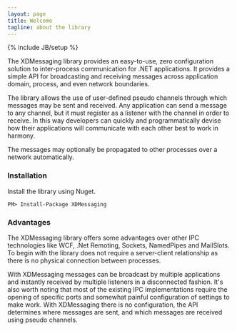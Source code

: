 ```yaml
---
layout: page
title: Welcome
tagline: about the library
---
```

{% include JB/setup %}

The XDMessaging library provides an easy-to-use, zero configuration solution to inter-process communication for .NET applications. It provides a simple API for broadcasting and receiving messages across application domain, process, and even network boundaries.

The library allows the use of user-defined pseudo channels through which messages may be sent and received. Any application can send a message to any channel, but it must register as a listener with the channel in order to receive. In this way developers can quickly and programmatically devise how their applications will communicate with each other best to work in harmony.

The messages may optionally be propagated to other processes over a network automatically.

### Installation

Install the library using Nuget.

	PM> Install-Package XDMessaging
	
### Advantages

The XDMessaging library offers some advantages over other IPC technologies like WCF, .Net Remoting, Sockets, NamedPipes and MailSlots. To begin with the library does not require a server-client relationship as there is no physical connection between processes.

With XDMessaging messages can be broadcast by multiple applications and instantly received by multiple listeners in a disconnected fashion. It's also worth noting that most of the existing IPC implementations require the opening of specific ports and somewhat painful configuration of settings to make work. With XDMessaging there is no configuration, the API determines where messages are sent, and which messages are received using pseudo channels.